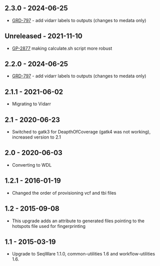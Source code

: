 ## 2.3.0 - 2024-06-25
- [GRD-797](https://jira.oicr.on.ca/browse/GRD-797) - add vidarr labels to outputs (changes to medata only)
## Unreleased - 2021-11-10
- [GP-2877](https://jira.oicr.on.ca/browse/GP-2877) making calculate.sh script more robust
## 2.2.0 - 2024-06-25
- [GRD-797](https://jira.oicr.on.ca/browse/GRD-797) - add vidarr labels to outputs (changes to medata only)
## 2.1.1 - 2021-06-02
- Migrating to Vidarr
## 2.1   - 2020-06-23
- Switched to gatk3 for DeapthOfCoverage (gatk4 was not working), increased version to 2.1
## 2.0   - 2020-06-03
- Converting to WDL
## 1.2.1 - 2016-01-19
- Changed the order of provisioning vcf and tbi files
## 1.2   - 2015-09-08
- This upgrade adds an attribute to generated files pointing to the hotspots file used for fingerprinting
## 1.1   - 2015-03-19
- Upgrade to SeqWare 1.1.0, common-utilities 1.6 and workflow-utilities 1.6.
